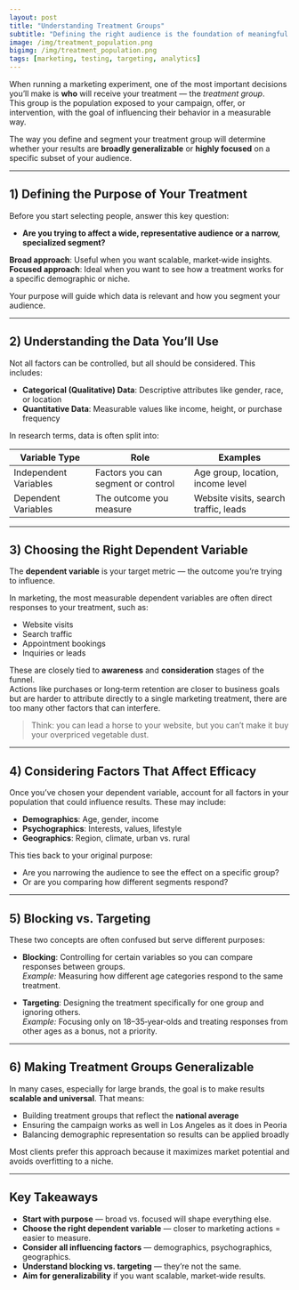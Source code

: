 ```yaml
---
layout: post
title: "Understanding Treatment Groups"
subtitle: "Defining the right audience is the foundation of meaningful marketing experiments."
image: /img/treatment_population.png
bigimg: /img/treatment_population.png
tags: [marketing, testing, targeting, analytics]
---
```


When running a marketing experiment, one of the most important decisions you’ll make is **who** will receive your treatment — the *treatment group*.  
This group is the population exposed to your campaign, offer, or intervention, with the goal of influencing their behavior in a measurable way.

The way you define and segment your treatment group will determine whether your results are **broadly generalizable** or **highly focused** on a specific subset of your audience.

---

## 1) Defining the Purpose of Your Treatment

Before you start selecting people, answer this key question:

- **Are you trying to affect a wide, representative audience or a narrow, specialized segment?**

**Broad approach**: Useful when you want scalable, market‑wide insights.  
**Focused approach**: Ideal when you want to see how a treatment works for a specific demographic or niche.

Your purpose will guide which data is relevant and how you segment your audience.

---

## 2) Understanding the Data You’ll Use

Not all factors can be controlled, but all should be considered. This includes:

- **Categorical (Qualitative) Data**: Descriptive attributes like gender, race, or location  
- **Quantitative Data**: Measurable values like income, height, or purchase frequency

In research terms, data is often split into:

| Variable Type         | Role                              | Examples                              |
|-----------------------|-----------------------------------|----------------------------------------|
| Independent Variables | Factors you can segment or control| Age group, location, income level      |
| Dependent Variables   | The outcome you measure           | Website visits, search traffic, leads  |

---

## 3) Choosing the Right Dependent Variable

The **dependent variable** is your target metric — the outcome you’re trying to influence.

In marketing, the most measurable dependent variables are often direct responses to your treatment, such as:

- Website visits  
- Search traffic  
- Appointment bookings  
- Inquiries or leads  

These are closely tied to **awareness** and **consideration** stages of the funnel.  
Actions like purchases or long‑term retention are closer to business goals but are harder to attribute directly to a single marketing treatment, there are too many other factors that can interfere.

> Think: you can lead a horse to your website, but you can’t make it buy your overpriced vegetable dust.

---

## 4) Considering Factors That Affect Efficacy

Once you’ve chosen your dependent variable, account for all factors in your population that could influence results. These may include:

- **Demographics**: Age, gender, income  
- **Psychographics**: Interests, values, lifestyle  
- **Geographics**: Region, climate, urban vs. rural

This ties back to your original purpose:

- Are you narrowing the audience to see the effect on a specific group?  
- Or are you comparing how different segments respond?

---

## 5) Blocking vs. Targeting

These two concepts are often confused but serve different purposes:

- **Blocking**: Controlling for certain variables so you can compare responses between groups.  
  *Example:* Measuring how different age categories respond to the same treatment.

- **Targeting**: Designing the treatment specifically for one group and ignoring others.  
  *Example:* Focusing only on 18–35‑year‑olds and treating responses from other ages as a bonus, not a priority.

---

## 6) Making Treatment Groups Generalizable

In many cases, especially for large brands, the goal is to make results **scalable and universal**. That means:

- Building treatment groups that reflect the **national average**  
- Ensuring the campaign works as well in Los Angeles as it does in Peoria  
- Balancing demographic representation so results can be applied broadly

Most clients prefer this approach because it maximizes market potential and avoids overfitting to a niche.

---

## Key Takeaways

- **Start with purpose** — broad vs. focused will shape everything else.  
- **Choose the right dependent variable** — closer to marketing actions = easier to measure.  
- **Consider all influencing factors** — demographics, psychographics, geographics.  
- **Understand blocking vs. targeting** — they’re not the same.  
- **Aim for generalizability** if you want scalable, market‑wide results.
```
